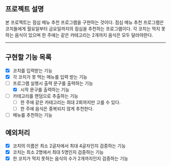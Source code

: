 ## 프로젝트 설명
본 프로젝트는 점심 메뉴 추천 프로그램을 구현하는 것이다. 점심 메뉴 추천 프로그램은 코치들에게 월요일부터 금요일까지의 점심을 추천하는 프로그램이다.
각 코치는 먹지 못하는 음식이 있으며 한 주에는 같은 카테고리는 2개까지 음식은 모두 달라야한다.

---

## 구현할 기능 목록
- [x] 코치를 입력받는 기능
- [x] 각 코치가 못 먹는 메뉴를 입력 받는 기능
- [ ] 프로그램 실행시 출력 문구를 출력하는 기능
  - [x] 시작 문구를 출력하는 기능
- [ ] 카테고리를 랜덤으로 추출하는 기능
  - [ ] 한 주에 같은 카테고리는 최대 2회까지만 고를 수 있다.
  - [ ] 한 주에 음식은 중복되지 않게 추천한다.
- [ ] 메뉴를 추천하는 기능

## 예외처리
- [x] 코치의 이름은 최소 2글자에서 최대 4글자인지 검증하는 기능
- [x] 코치는 최소 2명에서 최대 5명인지 검증하는 기능
- [x] 한 코치가 먹지 못하는 음식의 수가 2개까지인지 검증하는 기능